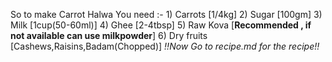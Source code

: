 So to make Carrot Halwa 
 You need :-
           1) Carrots [1/4kg]
           2) Sugar [100gm]
           3) Milk [1cup(50-60ml)]
           4) Ghee [2-4tbsp]
           5) Raw Kova [**Recommended , if not available can use milkpowder**]
           6) Dry fruits [Cashews,Raisins,Badam(Chopped)]
           *!!Now Go to recipe.md for the recipe!!*